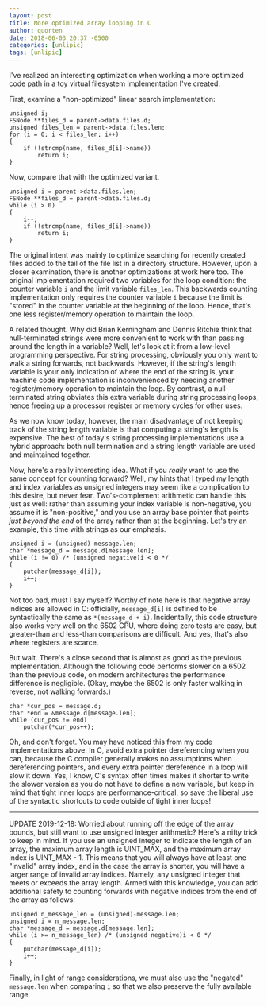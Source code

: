 ```yaml
---
layout: post
title: More optimized array looping in C
author: quorten
date: 2018-06-03 20:37 -0500
categories: [unlipic]
tags: [unlipic]
---
```


I've realized an interesting optimization when working a more
optimized code path in a toy virtual filesystem implementation I've
created.

First, examine a "non-optimized" linear search implementation:

    unsigned i;
    FSNode **files_d = parent->data.files.d;
    unsigned files_len = parent->data.files.len;
    for (i = 0; i < files_len; i++)
    {
        if (!strcmp(name, files_d[i]->name))
            return i;
    }

Now, compare that with the optimized variant.

    unsigned i = parent->data.files.len;
    FSNode **files_d = parent->data.files.d;
    while (i > 0)
    {
        i--;
        if (!strcmp(name, files_d[i]->name))
            return i;
    }

<!-- more -->

The original intent was mainly to optimize searching for recently
created files added to the tail of the file list in a directory
structure.  However, upon a closer examination, there is another
optimizations at work here too.  The original implementation required
two variables for the loop condition: the counter variable `i` and the
limit variable `files_len`.  This backwards counting implementation
only requires the counter variable `i` because the limit is "stored"
in the counter variable at the beginning of the loop.  Hence, that's
one less register/memory operation to maintain the loop.

A related thought.  Why did Brian Kerningham and Dennis Ritchie think
that null-terminated strings were more convenient to work with than
passing around the length in a variable?  Well, let's look at it from
a low-level programming perspective.  For string processing, obviously
you only want to walk a string forwards, not backwards.  However, if
the string's length variable is your only indication of where the end
of the string is, your machine code implementation is inconvenienced
by needing another register/memory operation to maintain the loop.  By
contrast, a null-terminated string obviates this extra variable during
string processing loops, hence freeing up a processor register or
memory cycles for other uses.

As we now know today, however, the main disadvantage of not keeping
track of the string length variable is that computing a string's
length is expensive.  The best of today's string processing
implementations use a hybrid approach: both null termination and a
string length variable are used and maintained together.

Now, here's a really interesting idea.  What if you _really_ want to
use the same concept for counting forward?  Well, my hints that I
typed my length and index variables as unsigned integers may seem like
a complication to this desire, but never fear.  Two's-complement
arithmetic can handle this just as well: rather than assuming your
index variable is non-negative, you assume it is "non-positive," and
you use an array base pointer that points _just beyond the end_ of the
array rather than at the beginning.  Let's try an example, this time
with strings as our emphasis.

    unsigned i = (unsigned)-message.len;
    char *message_d = message.d[message.len];
    while (i != 0) /* (unsigned negative)i < 0 */
    {
        putchar(message_d[i]);
        i++;
    }

Not too bad, must I say myself?  Worthy of note here is that negative
array indices are allowed in C: officially, `message_d[i]` is defined
to be syntactically the same as `*(message_d + i)`.  Incidentally,
this code structure also works very well on the 6502 CPU, where doing
zero tests are easy, but greater-than and less-than comparisons are
difficult.  And yes, that's also where registers are scarce.

But wait.  There's a close second that is almost as good as the
previous implementation.  Although the following code performs slower
on a 6502 than the previous code, on modern architectures the
performance difference is negligible.  (Okay, maybe the 6502 is only
faster walking in reverse, not walking forwards.)

    char *cur_pos = message.d;
    char *end = &message.d[message.len];
    while (cur_pos != end)
        putchar(*cur_pos++);

Oh, and don't forget.  You may have noticed this from my code
implementations above.  In C, avoid extra pointer dereferencing when
you can, because the C compiler generally makes no assumptions when
dereferencing pointers, and every extra pointer dereference in a loop
will slow it down.  Yes, I know, C's syntax often times makes it
shorter to write the slower version as you do not have to define a new
variable, but keep in mind that tight inner loops are
performance-critical, so save the liberal use of the syntactic
shortcuts to code outside of tight inner loops!

----------

UPDATE 2019-12-18: Worried about running off the edge of the array
bounds, but still want to use unsigned integer arithmetic?  Here's a
nifty trick to keep in mind.  If you use an unsigned integer to
indicate the length of an array, the maximum array length is UINT_MAX,
and the maximum array index is UINT_MAX - 1.  This means that you will
always have at least one "invalid" array index, and in the case the
array is shorter, you will have a larger range of invalid array
indices.  Namely, any unsigned integer that meets or exceeds the array
length.  Armed with this knowledge, you can add additional safety to
counting forwards with negative indices from the end of the array as
follows:

    unsigned n_message_len = (unsigned)-message.len;
    unsigned i = n_message.len;
    char *message_d = message.d[message.len];
    while (i >= n_message_len) /* (unsigned negative)i < 0 */
    {
        putchar(message_d[i]);
        i++;
    }

Finally, in light of range considerations, we must also use the
"negated" `message.len` when comparing `i` so that we also preserve
the fully available range.
